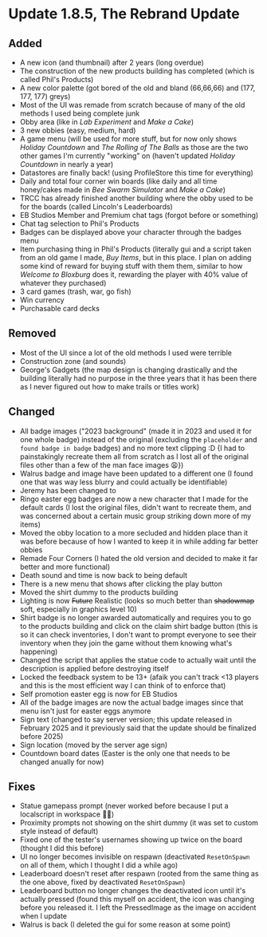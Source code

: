 # Update 1.8.5, The Rebrand Update
<!-- __*date here*__ -->
## Added
+ A new icon (and thumbnail) after 2 years (long overdue)
+ The construction of the new products building has completed (which is called Phil's Products)
+ A new color palette (got bored of the old and bland (66,66,66) and (177, 177, 177) greys)
+ Most of the UI was remade from scratch because of many of the old methods I used being complete junk
+ Obby area (like in *Lab Experiment* and *Make a Cake*)
+ 3 new obbies (easy, medium, hard)
+ A game menu (will be used for more stuff, but for now only shows *Holiday Countdown* and *The Rolling of The Balls* as those are the two other games I'm currently "working" on (haven't updated *Holiday Countdown* in nearly a year)
+ Datastores are finally back! (using ProfileStore this time for everything)
+ Daily and total four corner win boards (like daily and all time honey/cakes made in *Bee Swarm Simulator* and *Make a Cake*)
+ TRCC has already finished another building where the obby used to be for the boards (called Lincoln's Leaderboards)
+ EB Studios Member and Premium chat tags (forgot before or something)
+ Chat tag selection to Phil's Products
+ Badges can be displayed above your character through the badges menu
+ Item purchasing thing in Phil's Products (literally gui and a script taken from an old game I made, *Buy Items*, but in this place. I plan on adding some kind of reward for buying stuff with them them, similar to how *Welcome to Bloxburg* does it, rewarding the player with 40% value of whatever they purchased)
+ 3 card games (trash, war, go fish)
+ Win currency
+ Purchasable card decks

## Removed
- Most of the UI since a lot of the old methods I used were terrible
- Construction zone (and sounds)
- George's Gadgets (the map design is changing drastically and the building literally had no purpose in the three years that it has been there as I never figured out how to make trails or titles work)

## Changed
* All badge images ("2023 background" (made it in 2023 and used it for one whole badge) instead of the original (excluding the `placeholder` and `found badge in badge` badges) and no more text clipping :D {I had to painstakingly recreate them all from scratch as I lost all of the original files other than a few of the man face images 😩})
* Walrus badge and image have been updated to a different one (I found one that was way less blurry and could actually be identifiable)
* Jeremy has been changed to 
* Ringo easter egg badges are now a new character that I made for the default cards (I lost the original files, didn't want to recreate them, and was concerned about a certain music group striking down more of my items)
* Moved the obby location to a more secluded and hidden place than it was before because of how I wanted to keep it in while adding far better obbies
* Remade Four Corners (I hated the old version and decided to make it far better and more functional)
* Death sound and time is now back to being default
* There is a new menu that shows after clicking the play button
* Moved the shirt dummy to the products building
* Lighting is now ~~Future~~ Realistic (looks so much better than ~~shadowmap~~ soft, especially in graphics level 10)
* Shirt badge is no longer awarded automatically and requires you to go to the products building and click on the claim shirt badge button (this is so it can check inventories, I don't want to prompt everyone to see their inventory when they join the game without them knowing what's happening)
* Changed the script that applies the statue code to actually wait until the description is applied before destroying itself
* Locked the feedback system to be 13+ (afaik you can't track <13 players and this is the most efficient way I can think of to enforce that)
* Self promotion easter egg is now for EB Studios
* All of the badge images are now the actual badge images since that menu isn't just for easter eggs anymore
* Sign text (changed to say server version; this update released in February 2025 and it previously said that the update should be finalized before 2025)
* Sign location (moved by the server age sign)
* Countdown board dates (Easter is the only one that needs to be changed anually for now)

## Fixes
* Statue gamepass prompt (never worked before because I put a localscript in workspace 🤦‍♂️)
* Proximity prompts not showing on the shirt dummy (it was set to custom style instead of default)
* Fixed one of the tester's usernames showing up twice on the board (thought I did this before)
* UI no longer becomes invisible on respawn (deactivated `ResetOnSpawn` on all of them, which I thought I did a while ago)
* Leaderboard doesn't reset after respawn (rooted from the same thing as the one above, fixed by deactivated `ResetOnSpawn`)
* Leaderboard button no longer changes the deactivated icon until it's actually pressed (found this myself on accident, the icon was changing before you released it. I left the PressedImage as the image on accident when I update
* Walrus is back (I deleted the gui for some reason at some point)
